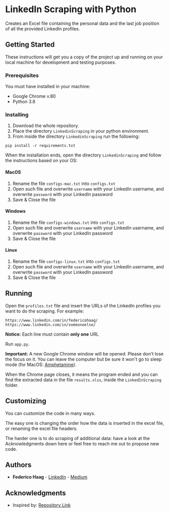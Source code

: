 # LinkedIn Scraping with Python

Creates an Excel file containing the personal data and the last job position of all the provided LinkedIn profiles.

## Getting Started

These instructions will get you a copy of the project up and running on your local machine for development and testing purposes.

### Prerequisites

You must have installed in your machine:
* Google Chrome v.80
* Python 3.8


### Installing

1. Download the whole repository.
2. Place the directory `LinkedinScraping` in your python environment.
3. From inside the directory `LinkedinScraping` run the following:
```
pip install -r requirements.txt
```
 
When the installation ends, open the directory `LinkedinScraping` and follow the instructions based on your OS:

#### MacOS
1. Rename the file `configs-mac.txt` into `configs.txt`
2. Open such file and overwrite `username` with your LinkedIn username, and overwrite `password` with your LinkedIn password
3. Save & Close the file
#### Windows
1. Rename the file `configs-windows.txt` into `configs.txt`
2. Open such file and overwrite `username` with your LinkedIn username, and overwrite `password` with your LinkedIn password
3. Save & Close the file
#### Linux
1. Rename the file `configs-linux.txt` into `configs.txt`
2. Open such file and overwrite `username` with your LinkedIn username, and overwrite `password` with your LinkedIn password
3. Save & Close the file


## Running

Open the `profiles.txt` file and insert the URLs of the LinkedIn profiles you want to do the scraping.
For example:
```
https://www.linkedin.com/in/federicohaag/
https://www.linkedin.com/in/someoneelse/
```
**Notice:** Each line must contain **only one** URL

Run `app.py`.

**Important:** A new Google Chrome window will be opened. Please don't lose the focus on it. You can leave the computer but be sure it won't go to sleep mode (for MacOS: [Amphetamine](https://apps.apple.com/it/app/amphetamine/id937984704?mt=12)).

When the Chrome page closes, it means the program ended and you can find the extracted data in the file `results.xlsx`, inside the `LinkedInScraping` folder.

## Customizing

You can customize the code in many ways.

The easy one is changing the order how the data is inserted in the excel file, or renaming the excel file headers.

The harder one is to do scraping of additional data: have a look at the Acknowledgments down here or feel free to reach me out to propose new code.

## Authors

* **Federico Haag** - [LinkedIn](https://www.linkedin.com/in/federicohaag/) - [Medium](https://medium.com/@federicohaag)

## Acknowledgments

* Inspired by: [Repository Link](https://github.com/laxmimerit/LinkedIn-Profile-Scrapper-in-Python)

